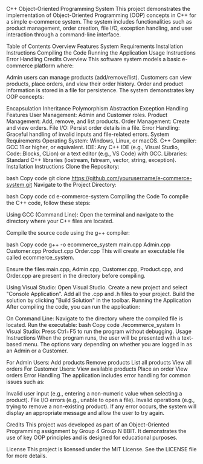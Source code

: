 C++ Object-Oriented Programming System
This project demonstrates the implementation of Object-Oriented Programming (OOP) concepts in C++ for a simple e-commerce system. The system includes functionalities such as product management, order creation, file I/O, exception handling, and user interaction through a command-line interface.

Table of Contents
Overview
Features
System Requirements
Installation Instructions
Compiling the Code
Running the Application
Usage Instructions
Error Handling
Credits
Overview
This software system models a basic e-commerce platform where:

Admin users can manage products (add/remove/list).
Customers can view products, place orders, and view their order history.
Order and product information is stored in a file for persistence.
The system demonstrates key OOP concepts:

Encapsulation
Inheritance
Polymorphism
Abstraction
Exception Handling
Features
User Management: Admin and Customer roles.
Product Management: Add, remove, and list products.
Order Management: Create and view orders.
File I/O: Persist order details in a file.
Error Handling: Graceful handling of invalid inputs and file-related errors.
System Requirements
Operating System: Windows, Linux, or macOS.
C++ Compiler: GCC 11 or higher, or equivalent.
IDE: Any C++ IDE (e.g., Visual Studio, Code::Blocks, CLion) or a text editor (e.g., VS Code) with GCC.
Libraries: Standard C++ libraries (iostream, fstream, vector, string, exception).
Installation Instructions
Clone the Repository:

bash
Copy code
git clone https://github.com/yourusername/e-commerce-system.git
Navigate to the Project Directory:

bash
Copy code
cd e-commerce-system
Compiling the Code
To compile the C++ code, follow these steps:

Using GCC (Command Line):
Open the terminal and navigate to the directory where your C++ files are located.

Compile the source code using the g++ compiler:

bash
Copy code
g++ -o ecommerce_system main.cpp Admin.cpp Customer.cpp Product.cpp Order.cpp
This will create an executable file called ecommerce_system.

Ensure the files main.cpp, Admin.cpp, Customer.cpp, Product.cpp, and Order.cpp are present in the directory before compiling.

Using Visual Studio:
Open Visual Studio.
Create a new project and select "Console Application".
Add all the .cpp and .h files to your project.
Build the solution by clicking "Build Solution" in the toolbar.
Running the Application
After compiling the code, you can run the application:

On Command Line:
Navigate to the directory where the compiled file is located.
Run the executable:
bash
Copy code
./ecommerce_system
In Visual Studio:
Press Ctrl+F5 to run the program without debugging.
Usage Instructions
When the program runs, the user will be presented with a text-based menu. The options vary depending on whether you are logged in as an Admin or a Customer.

For Admin Users:
Add products
Remove products
List all products
View all orders
For Customer Users:
View available products
Place an order
View orders
Error Handling
The application includes error handling for common issues such as:

Invalid user input (e.g., entering a non-numeric value when selecting a product).
File I/O errors (e.g., unable to open a file).
Invalid operations (e.g., trying to remove a non-existing product).
If any error occurs, the system will display an appropriate message and allow the user to try again.

Credits
This project was developed as part of an Object-Oriented Programming assignment by Group 4 Group N BBIT. It demonstrates the use of key OOP principles and is designed for educational purposes.

License
This project is licensed under the MIT License. See the LICENSE file for more details.


